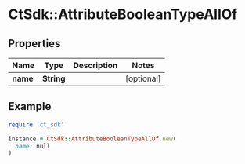 # CtSdk::AttributeBooleanTypeAllOf

## Properties

| Name | Type | Description | Notes |
| ---- | ---- | ----------- | ----- |
| **name** | **String** |  | [optional] |

## Example

```ruby
require 'ct_sdk'

instance = CtSdk::AttributeBooleanTypeAllOf.new(
  name: null
)
```

